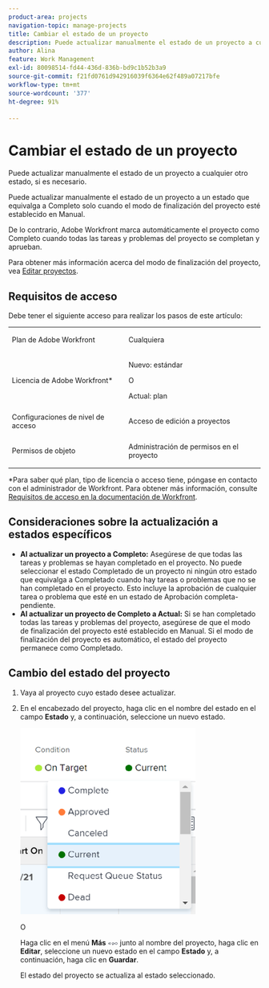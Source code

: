 ```yaml
---
product-area: projects
navigation-topic: manage-projects
title: Cambiar el estado de un proyecto
description: Puede actualizar manualmente el estado de un proyecto a cualquier otro estado, si es necesario. Puede actualizar manualmente el estado de un proyecto a un estado que equivalga a Completo solo cuando el modo de finalización del proyecto esté establecido en Manual.
author: Alina
feature: Work Management
exl-id: 80098514-fd44-436d-836b-bd9c1b52b3a9
source-git-commit: f21fd0761d942916039f6364e62f489a07217bfe
workflow-type: tm+mt
source-wordcount: '377'
ht-degree: 91%

---
```


# Cambiar el estado de un proyecto

<!--Audited: 02/2024-->

Puede actualizar manualmente el estado de un proyecto a cualquier otro estado, si es necesario.

Puede actualizar manualmente el estado de un proyecto a un estado que equivalga a Completo solo cuando el modo de finalización del proyecto esté establecido en Manual.

De lo contrario, Adobe Workfront marca automáticamente el proyecto como Completo cuando todas las tareas y problemas del proyecto se completan y aprueban.

Para obtener más información acerca del modo de finalización del proyecto, vea [Editar proyectos](/help/quicksilver/manage-work/projects/manage-projects/edit-projects.md).

## Requisitos de acceso

Debe tener el siguiente acceso para realizar los pasos de este artículo:

<table style="table-layout:auto"> 
 <col> 
 <col> 
 <tbody> 
  <tr> 
   <td role="rowheader">Plan de Adobe Workfront</td> 
   <td> <p>Cualquiera</p> </td> 
  </tr> 
  <tr> 
   <td role="rowheader">Licencia de Adobe Workfront*</td> 
   <td> <p>Nuevo: estándar </p> 
   O
   <p>Actual: plan </p>
   </td> 
  </tr> 
  <tr> 
   <td role="rowheader">Configuraciones de nivel de acceso</td> 
   <td> <p>Acceso de edición a proyectos</p> </td> 
  </tr> 
  <tr> 
   <td role="rowheader">Permisos de objeto</td> 
   <td> <p>Administración de permisos en el proyecto</p> </td> 
  </tr> 
 </tbody> 
</table>

&#42;Para saber qué plan, tipo de licencia o acceso tiene, póngase en contacto con el administrador de Workfront. Para obtener más información, consulte [Requisitos de acceso en la documentación de Workfront](/help/quicksilver/administration-and-setup/add-users/access-levels-and-object-permissions/access-level-requirements-in-documentation.md).

## Consideraciones sobre la actualización a estados específicos

* **Al actualizar un proyecto a Completo:** Asegúrese de que todas las tareas y problemas se hayan completado en el proyecto. No puede seleccionar el estado Completado de un proyecto ni ningún otro estado que equivalga a Completado cuando hay tareas o problemas que no se han completado en el proyecto. Esto incluye la aprobación de cualquier tarea o problema que esté en un estado de Aprobación completa-pendiente.
* **Al actualizar un proyecto de Completo a Actual:** Si se han completado todas las tareas y problemas del proyecto, asegúrese de que el modo de finalización del proyecto esté establecido en Manual. Si el modo de finalización del proyecto es automático, el estado del proyecto permanece como Completado.

## Cambio del estado del proyecto

1. Vaya al proyecto cuyo estado desee actualizar.
1. En el encabezado del proyecto, haga clic en el nombre del estado en el campo **Estado** y, a continuación, seleccione un nuevo estado.

   ![Cambiar estado del proyecto](assets/change-project-status-in-header-drop-down-nwe-350x371.png)

   O

   Haga clic en el menú **Más** ![Menú más](assets/qs-more-menu.png) junto al nombre del proyecto, haga clic en **Editar**, seleccione un nuevo estado en el campo **Estado** y, a continuación, haga clic en **Guardar**.

   El estado del proyecto se actualiza al estado seleccionado.
